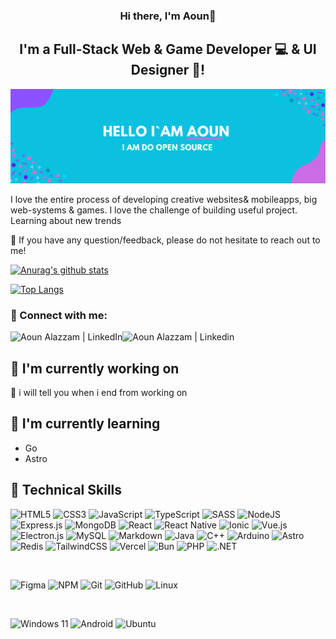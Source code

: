 <h3 align="center">
Hi there, I'm Aoun👋
</h3>

<h2 align="center">
I'm a Full-Stack Web & Game Developer 💻 & UI Designer 🎨!
</h2> 

![AounAlazzam](./banner.png)

I love the entire process of developing creative websites& mobileapps, big web-systems & games. I love the challenge of building useful project. Learning about new trends

💬 If you have any question/feedback, please do not hesitate to reach out to me!

[![Anurag's github stats](https://github-readme-stats.vercel.app/api?username=aounalazzam&show_icons=true&width=5080px)](https://github.com/aounalazzam)

[![Top Langs](https://github-readme-stats.vercel.app/api/top-langs/?username=aounalazzam&layout=compact)](https://github.com/aounalazzam)

### 🤝 Connect with me:

<a href="https://instagram.com/aoun_alazzam">
      <img align="left" src="https://img.shields.io/badge/Instagram-%23E4405F.svg?style=for-the-badge&logo=Instagram&logoColor=white" alt="Aoun Alazzam | LinkedIn" />
</a>
<a href="https://www.linkedin.com/in/aoun_alazzam/">
      <img align="left" src="https://img.shields.io/badge/linkedin-%230077B5.svg?style=for-the-badge&logo=linkedin&logoColor=white" alt="Aoun Alazzam | Linkedin"/>
</a>

</br>

## 🔭 I'm currently working on

👀 i will tell you when i end from working on

## 🌱 I'm currently learning

- Go
- Astro

## 💼 Technical Skills

![HTML5](https://img.shields.io/badge/html5-%23E34F26.svg?style=for-the-badge&logo=html5&logoColor=white)
![CSS3](https://img.shields.io/badge/css3-%231572B6.svg?style=for-the-badge&logo=css3&logoColor=white)
![JavaScript](https://img.shields.io/badge/javascript-%23323330.svg?style=for-the-badge&logo=javascript&logoColor=%23F7DF1E)
![TypeScript](https://img.shields.io/badge/typescript-%23007ACC.svg?style=for-the-badge&logo=typescript&logoColor=white)
![SASS](https://img.shields.io/badge/SASS-hotpink.svg?style=for-the-badge&logo=SASS&logoColor=white)
![NodeJS](https://img.shields.io/badge/node.js-6DA55F?style=for-the-badge&logo=node.js&logoColor=white)
![Express.js](https://img.shields.io/badge/express.js-%23404d59.svg?style=for-the-badge&logo=express&logoColor=%2361DAFB)
![MongoDB](https://img.shields.io/badge/MongoDB-%234ea94b.svg?style=for-the-badge&logo=mongodb&logoColor=white)
![React](https://img.shields.io/badge/react-%2320232a.svg?style=for-the-badge&logo=react&logoColor=%2361DAFB)
![React Native](https://img.shields.io/badge/react_native-%2320232a.svg?style=for-the-badge&logo=react&logoColor=%2361DAFB)
![Ionic](https://img.shields.io/badge/Ionic-%233880FF.svg?style=for-the-badge&logo=Ionic&logoColor=white)
![Vue.js](https://img.shields.io/badge/vuejs-%2335495e.svg?style=for-the-badge&logo=vuedotjs&logoColor=%234FC08D)
![Electron.js](https://img.shields.io/badge/Electron-191970?style=for-the-badge&logo=Electron&logoColor=white)
![MySQL](https://img.shields.io/badge/mysql-%2300f.svg?style=for-the-badge&logo=mysql&logoColor=white)
![Markdown](https://img.shields.io/badge/markdown-%23000000.svg?style=for-the-badge&logo=markdown&logoColor=white)
![Java](https://img.shields.io/badge/java-%23ED8B00.svg?style=for-the-badge&logo=openjdk&logoColor=white)
![C++](https://img.shields.io/badge/c++-%2300599C.svg?style=for-the-badge&logo=c%2B%2B&logoColor=white)
![Arduino](https://img.shields.io/badge/-Arduino-00979D?style=for-the-badge&logo=Arduino&logoColor=white)
![Astro](https://img.shields.io/badge/astro-%232C2052.svg?style=for-the-badge&logo=astro&logoColor=white)
![Redis](https://img.shields.io/badge/redis-%23DD0031.svg?style=for-the-badge&logo=redis&logoColor=white)
![TailwindCSS](https://img.shields.io/badge/tailwindcss-%2338B2AC.svg?style=for-the-badge&logo=tailwind-css&logoColor=white)
![Vercel](https://img.shields.io/badge/vercel-%23000000.svg?style=for-the-badge&logo=vercel&logoColor=white)
![Bun](https://img.shields.io/badge/Bun-%23000000.svg?style=for-the-badge&logo=bun&logoColor=white)
![PHP](https://img.shields.io/badge/php-%23777BB4.svg?style=for-the-badge&logo=php&logoColor=white)
![.NET](https://img.shields.io/badge/dotNet-purple?style=for-the-badge&logo=.net)


<br/>

![Figma](https://img.shields.io/badge/figma-%23F24E1E.svg?style=for-the-badge&logo=figma&logoColor=white)
![NPM](https://img.shields.io/badge/NPM-%23CB3837.svg?style=for-the-badge&logo=npm&logoColor=white)
![Git](https://img.shields.io/badge/git-%23F05033.svg?style=for-the-badge&logo=git&logoColor=white)
![GitHub](https://img.shields.io/badge/github-%23121011.svg?style=for-the-badge&logo=github&logoColor=white)
![Linux](https://img.shields.io/badge/Linux-FCC624?style=for-the-badge&logo=linux&logoColor=black)

<br/>

![Windows 11](https://img.shields.io/badge/Windows%2011-%230079d5.svg?style=for-the-badge&logo=Windows%2011&logoColor=white)
![Android](https://img.shields.io/badge/Android-3DDC84?style=for-the-badge&logo=android&logoColor=white)
![Ubuntu](https://img.shields.io/badge/Ubuntu-E95420?style=for-the-badge&logo=ubuntu&logoColor=white)
